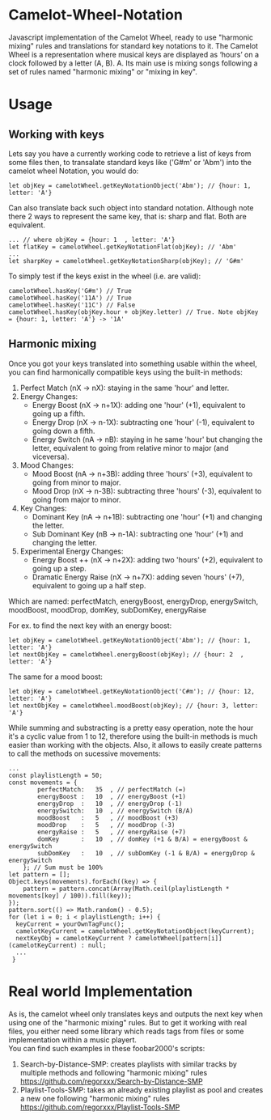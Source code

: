 # Camelot-Wheel-Notation
Javascript implementation of the Camelot Wheel, ready to use "harmonic mixing" rules and translations for standard key notations to it. The Camelot Wheel is a representation where musical keys are displayed as ‘hours’ on a clock followed by a letter (A, B). A. Its main use is  mixing songs following a set of rules named "harmonic mixing" or "mixing in key".

# Usage
## Working with keys
Lets say you have a currently working code to retrieve a list of keys from some files then, to transalate standard keys like ('G#m' or 'Abm') into the camelot wheel Notation, you would do:
```
let objKey = camelotWheel.getKeyNotationObject('Abm'); // {hour: 1, letter: 'A'}
```

Can also translate back such object into standard notation. Although note there 2 ways to represent the same key, that is: sharp and flat. Both are equivalent.
```
... // where objKey = {hour: 1	, letter: 'A'}
let flatKey = camelotWheel.getKeyNotationFlat(objKey); // 'Abm'
...
let sharpKey = camelotWheel.getKeyNotationSharp(objKey); // 'G#m'
```
To simply test if the keys exist in the wheel (i.e. are valid):
```
camelotWheel.hasKey('G#m') // True
camelotWheel.hasKey('11A') // True
camelotWheel.hasKey('11C') // False
camelotWheel.hasKey(objKey.hour + objKey.letter) // True. Note objKey = {hour: 1, letter: 'A'} -> '1A'
```
## Harmonic mixing
Once you got your keys translated into something usable within the wheel, you can find harmonically compatible keys using the built-in methods:
1. Perfect Match (nX -> nX): staying in the same 'hour' and letter. 
2. Energy Changes:
	* Energy Boost (nX -> n+1X): adding one 'hour' (+1), equivalent to going up a fifth.
	* Energy Drop (nX -> n-1X): subtracting one 'hour' (-1), equivalent to going down a fifth.
	* Energy Switch (nA -> nB): staying in he same 'hour' but changing the letter, equivalent to going from relative minor to major (and viceversa).
3. Mood Changes:
	* Mood Boost (nA -> n+3B): adding three 'hours' (+3), equivalent to going from minor to major.
	* Mood Drop (nX -> n-3B): subtracting three 'hours' (-3), equivalent to going from major to minor.
4. Key Changes:
	* Dominant Key (nA -> n+1B): subtracting one 'hour' (+1) and changing the letter.
	* Sub Dominant Key (nB -> n-1A): subtracting one 'hour' (+1) and changing the letter.
5. Experimental Energy Changes:
	* Energy Boost ++ (nX -> n+2X): adding two 'hours' (+2), equivalent to going up a step.
	* Dramatic Energy Raise (nX -> n+7X): adding seven 'hours' (+7), equivalent to going up a half step.

Which are named: perfectMatch, energyBoost, energyDrop, energySwitch, moodBoost, moodDrop, domKey, subDomKey, energyRaise

For ex. to find the next key with an energy boost:
```
let objKey = camelotWheel.getKeyNotationObject('Abm'); // {hour: 1, letter: 'A'}
let nextObjKey = camelotWheel.energyBoost(objKey); // {hour: 2	, letter: 'A'}
```
The same for a mood boost:
```
let objKey = camelotWheel.getKeyNotationObject('C#m'); // {hour: 12, letter: 'A'}
let nextObjKey = camelotWheel.moodBoost(objKey); // {hour: 3, letter: 'A'}
```
While summing and substracting is a pretty easy operation, note the hour it's a cyclic value from 1 to 12, therefore using the built-in methods is much easier than working with the objects. Also, it allows to easily create patterns to call the methods on sucessive movements:
```
...
const playlistLength = 50;
const movements = {
		perfectMatch: 	35	, // perfectMatch (=)
		energyBoost : 	10	, // energyBoost (+1)
		energyDrop  :	10	, // energyDrop (-1)
		energySwitch:	10	, // energySwitch (B/A)
		moodBoost   :	5	, // moodBoost (+3)
		moodDrop    :	5	, // moodDrop (-3)
		energyRaise :	5	, // energyRaise (+7)
		domKey      :	10	, // domKey (+1 & B/A) = energyBoost & energySwitch
		subDomKey   :	10	, // subDomKey (-1 & B/A) = energyDrop & energySwitch
	}; // Sum must be 100%
let pattern = [];
Object.keys(movements).forEach((key) => {
	pattern = pattern.concat(Array(Math.ceil(playlistLength * movements[key] / 100)).fill(key));
});
pattern.sort(() => Math.random() - 0.5);
for (let i = 0; i < playlistLength; i++) {
  keyCurrent = yourOwnTagFunc();
  camelotKeyCurrent = camelotWheel.getKeyNotationObject(keyCurrent);
  nextKeyObj = camelotKeyCurrent ? camelotWheel[pattern[i]](camelotKeyCurrent) : null;
  ...
 }
```

# Real world Implementation
As is, the camelot wheel only translates keys and outputs the next key when using one of the "harmonic mixing" rules. But to get it working with real files, you either need some library which reads tags from files or some implementation within a music playert.  
You can find such examples in these foobar2000's scripts:

1. Search-by-Distance-SMP: creates playlists with similar tracks by multiple methods and following "harmonic mixing" rules  
https://github.com/regorxxx/Search-by-Distance-SMP  
2. Playlist-Tools-SMP:  takes an already existing playlist as pool and creates a new one following "harmonic mixing" rules  
https://github.com/regorxxx/Playlist-Tools-SMP
